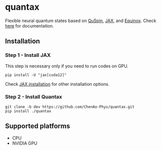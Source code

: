 # quantax
Flexible neural quantum states based on [QuSpin](https://github.com/QuSpin/QuSpin/tree/dev_0.3.8), [JAX](https://github.com/google/jax), and [Equinox](https://github.com/patrick-kidger/equinox).
Check [here](https://chenao-phys.github.io/) for documentation.

## Installation

### Step 1 - Install JAX

This step is necessary only if you need to run codes on GPU.

`pip install -U "jax[cuda12]"`

Check [JAX installation](https://jax.readthedocs.io/en/latest/installation.html) for
other installation options.

### Step 2 - Install Quantax

```
git clone -b dev https://github.com/ChenAo-Phys/quantax.git
pip install ./quantax
```

## Supported platforms
- CPU
- NVIDIA GPU